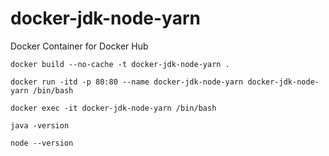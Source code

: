 # docker-jdk-node-yarn
Docker Container for Docker Hub

	docker build --no-cache -t docker-jdk-node-yarn .

	docker run -itd -p 80:80 --name docker-jdk-node-yarn docker-jdk-node-yarn /bin/bash

	docker exec -it docker-jdk-node-yarn /bin/bash

	java -version

	node --version
